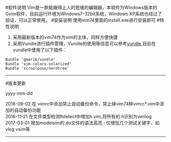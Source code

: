 #软件说明
	Vim是一款能跟得上人的思维的编辑器，本软件为Windows版本的Gvim软件，目前运行环境为Windows7-32bit系统，Windows XP系统也经过了验证，可以正常使用。
#安装说明
	使用vim74里面的install.exe进行安装即可
#特性说明
1. 采用最新版本的vim74作为vim的主体，同样方便快捷
2. 采用Vundle进行插件管理，Vundle的使用等信息可以参考[vundle](https://github.com/vim-scripts/vundle),目前在vundle中使用了以下插件：

```
Bundle 'gmarik/vundle'
Bundle 'vim-colors-solarized'
Bundle 'scrooloose/nerdtree'
``` 
----
#版本更新

yyyy-mm-dd

2016-09-02 在.vimrc中添加禁止自动备份命令，禁止掉vim74种vimrc*.vim中添加的自动备份功能  
2016-11-21 在文件类型检测ftdetect中增加h.vim,将所有的.h识别为verilog  
2017-03-01 增加modelsim的.do文件的语法高亮 : 仅增加几个测试关键字，如vlog vsim等  

----
